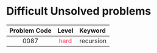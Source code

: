# Difficult Unsolved problems

| Problem Code |               Level               | Keyword   |
| :----------: | :-------------------------------: | :-------- |
|     0087     | <font color="#FF2D55">hard</font> | recursion |
